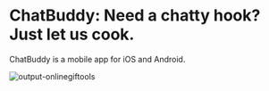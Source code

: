 # ChatBuddy: Need a chatty hook? Just let us cook.

ChatBuddy is a mobile app for iOS and Android.

![output-onlinegiftools](https://github.com/Dragonhack-poggers/dragonhack-2023/assets/62839996/33eaf192-e828-4c25-8ab6-8885a9163b28)
